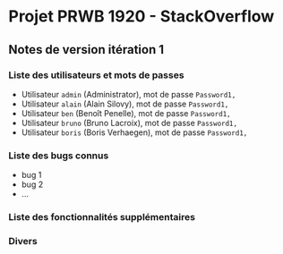 # Projet PRWB 1920 - StackOverflow

## Notes de version itération 1 

### Liste des utilisateurs et mots de passes

  * Utilisateur `admin` (Administrator), mot de passe `Password1,`
  * Utilisateur `alain` (Alain Silovy), mot de passe `Password1,`
  * Utilisateur `ben` (Benoît Penelle), mot de passe `Password1,`
  * Utilisateur `bruno` (Bruno Lacroix), mot de passe `Password1,`
  * Utilisateur `boris` (Boris Verhaegen), mot de passe `Password1,`

### Liste des bugs connus

  * bug 1
  * bug 2
  * ...

### Liste des fonctionnalités supplémentaires

### Divers


